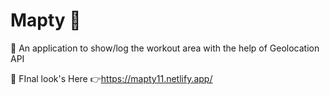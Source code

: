 # Mapty 🚩

📍 An application to show/log the workout area with the help of Geolocation API

🎇 FInal look's Here 👉https://mapty11.netlify.app/
